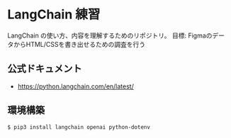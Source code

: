 # LangChain 練習

LangChain の使い方、内容を理解するためのリポジトリ。
目標: FigmaのデータからHTML/CSSを書き出せるための調査を行う


## 公式ドキュメント
- https://python.langchain.com/en/latest/

## 環境構築
```sh
$ pip3 install langchain openai python-dotenv
```
